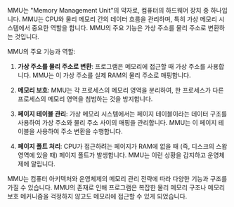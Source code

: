 MMU는 "Memory Management Unit"의 약자로, 컴퓨터의 하드웨어 장치 중 하나입니다. MMU는 CPU와 물리 메모리 간의 데이터 흐름을 관리하며, 특히 가상 메모리 시스템에서 중요한 역할을 합니다. MMU의 주요 기능은 가상 주소를 물리 주소로 변환하는 것입니다.

MMU의 주요 기능과 역할:

1. **가상 주소를 물리 주소로 변환**: 프로그램은 메모리에 접근할 때 가상 주소를 사용합니다. MMU는 이 가상 주소를 실제 RAM의 물리 주소로 매핑합니다.
    
2. **메모리 보호**: MMU는 각 프로세스의 메모리 영역을 분리하여, 한 프로세스가 다른 프로세스의 메모리 영역을 침범하는 것을 방지합니다.
    
3. **페이지 테이블 관리**: 가상 메모리 시스템에서는 페이지 테이블이라는 데이터 구조를 사용하여 가상 주소와 물리 주소 사이의 매핑을 관리합니다. MMU는 이 페이지 테이블을 사용하여 주소 변환을 수행합니다.
    
4. **페이지 폴트 처리**: CPU가 접근하려는 페이지가 RAM에 없을 때 (즉, 디스크의 스왑 영역에 있을 때) 페이지 폴트가 발생합니다. MMU는 이런 상황을 감지하고 운영체제에 알립니다.
    

MMU는 컴퓨터 아키텍처와 운영체제의 메모리 관리 전략에 따라 다양한 기능과 구조를 가질 수 있습니다. MMU의 존재로 인해 프로그램은 복잡한 물리 메모리 구조나 메모리 보호 메커니즘을 걱정하지 않고도 메모리에 접근할 수 있게 되었습니다.